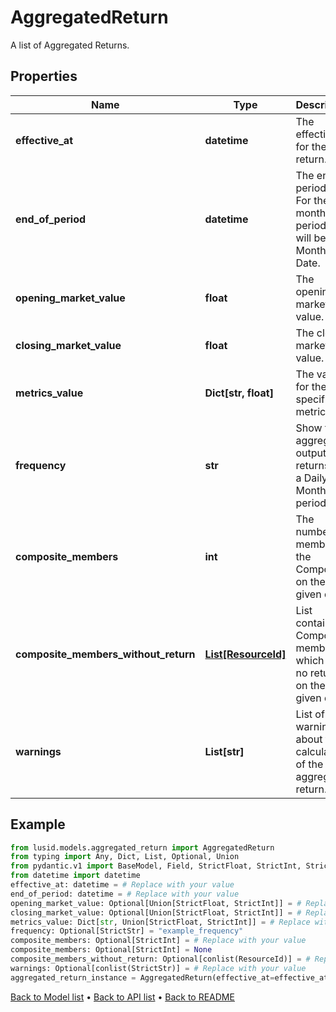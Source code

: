 # AggregatedReturn

A list of Aggregated Returns.
## Properties
Name | Type | Description | Notes
------------ | ------------- | ------------- | -------------
**effective_at** | **datetime** | The effectiveAt for the return. | 
**end_of_period** | **datetime** | The end of period date. For the monthly period this will be the Month End Date. | 
**opening_market_value** | **float** | The opening market value. | [optional] 
**closing_market_value** | **float** | The closing market value. | [optional] 
**metrics_value** | **Dict[str, float]** | The value for the specified metric. | 
**frequency** | **str** | Show the aggregated output returns on a Daily or Monthly period. | [optional] 
**composite_members** | **int** | The number of members in the Composite on the given day. | [optional] 
**composite_members_without_return** | [**List[ResourceId]**](ResourceId.md) | List containing Composite members which post no return on the given day. | [optional] 
**warnings** | **List[str]** | List of the warnings about the calculation of the aggregated return. | [optional] 
## Example

```python
from lusid.models.aggregated_return import AggregatedReturn
from typing import Any, Dict, List, Optional, Union
from pydantic.v1 import BaseModel, Field, StrictFloat, StrictInt, StrictStr, conlist
from datetime import datetime
effective_at: datetime = # Replace with your value
end_of_period: datetime = # Replace with your value
opening_market_value: Optional[Union[StrictFloat, StrictInt]] = # Replace with your value
closing_market_value: Optional[Union[StrictFloat, StrictInt]] = # Replace with your value
metrics_value: Dict[str, Union[StrictFloat, StrictInt]] = # Replace with your value
frequency: Optional[StrictStr] = "example_frequency"
composite_members: Optional[StrictInt] = # Replace with your value
composite_members: Optional[StrictInt] = None
composite_members_without_return: Optional[conlist(ResourceId)] = # Replace with your value
warnings: Optional[conlist(StrictStr)] = # Replace with your value
aggregated_return_instance = AggregatedReturn(effective_at=effective_at, end_of_period=end_of_period, opening_market_value=opening_market_value, closing_market_value=closing_market_value, metrics_value=metrics_value, frequency=frequency, composite_members=composite_members, composite_members_without_return=composite_members_without_return, warnings=warnings)

```

[Back to Model list](../README.md#documentation-for-models) &#8226; [Back to API list](../README.md#documentation-for-api-endpoints) &#8226; [Back to README](../README.md)

